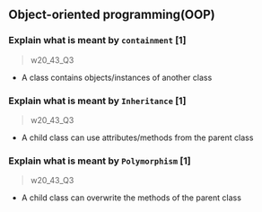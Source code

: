 Object-oriented programming(OOP)
--------------------------------

### Explain what is meant by `containment` \[1\]
> w20_43_Q3

- A class contains objects/instances of another class

### Explain what is meant by `Inheritance` \[1\]
> w20_43_Q3

- A child class can use attributes/methods from the parent class

### Explain what is meant by `Polymorphism` \[1\]
> w20_43_Q3

- A child class can overwrite the methods of the parent class

